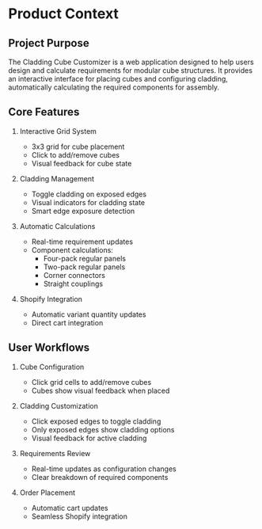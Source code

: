 # Product Context

## Project Purpose
The Cladding Cube Customizer is a web application designed to help users design and calculate requirements for modular cube structures. It provides an interactive interface for placing cubes and configuring cladding, automatically calculating the required components for assembly.

## Core Features
1. Interactive Grid System
   - 3x3 grid for cube placement
   - Click to add/remove cubes
   - Visual feedback for cube state

2. Cladding Management
   - Toggle cladding on exposed edges
   - Visual indicators for cladding state
   - Smart edge exposure detection

3. Automatic Calculations
   - Real-time requirement updates
   - Component calculations:
     - Four-pack regular panels
     - Two-pack regular panels
     - Corner connectors
     - Straight couplings

4. Shopify Integration
   - Automatic variant quantity updates
   - Direct cart integration

## User Workflows
1. Cube Configuration
   - Click grid cells to add/remove cubes
   - Cubes show visual feedback when placed

2. Cladding Customization
   - Click exposed edges to toggle cladding
   - Only exposed edges show cladding options
   - Visual feedback for active cladding

3. Requirements Review
   - Real-time updates as configuration changes
   - Clear breakdown of required components

4. Order Placement
   - Automatic cart updates
   - Seamless Shopify integration
